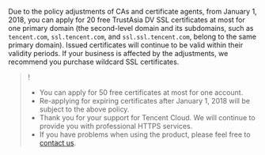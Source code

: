 Due to the policy adjustments of CAs and certificate agents, from January 1, 2018, you can apply for 20 free TrustAsia DV SSL certificates at most for one primary domain (the second-level domain and its subdomains, such as `tencent.com`, `ssl.tencent.com`, and `ssl.ssl.tencent.com`, belong to the same primary domain). Issued certificates will continue to be valid within their validity periods. If your business is affected by the adjustments, we recommend you purchase wildcard SSL certificates.

>!
>- You can apply for 50 free certificates at most for one account.
>- Re-applying for expiring certificates after January 1, 2018 will be subject to the above policy.
>- Thank you for your support for Tencent Cloud. We will continue to provide you with professional HTTPS services.
>- If you have problems when using the product, please feel free to [contact us](https://intl.cloud.tencent.com/support).

